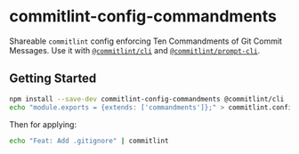 # commitlint-config-commandments
Shareable `commitlint` config enforcing Ten Commandments
of Git Commit Messages. Use it with [`@commitlint/cli`](https://npm.im/@commitlint/cli) and [`@commitlint/prompt-cli`](https://npm.im/@commitlint/prompt-cli).

## Getting Started
```bash
npm install --save-dev commitlint-config-commandments @commitlint/cli
echo "module.exports = {extends: ['commandments']};" > commitlint.config.js
```

Then for applying:
```bash
echo "Feat: Add .gitignore" | commitlint
```
